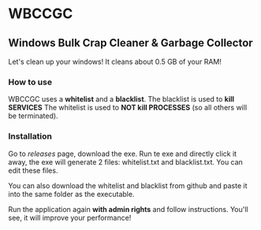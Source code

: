 # WBCCGC
## Windows Bulk Crap Cleaner & Garbage Collector

Let's clean up your windows! 
It cleans about 0.5 GB of your RAM!

### How to use

WBCCGC uses a **whitelist** and a **blacklist**.
The blacklist is used to **kill SERVICES**
The whitelist is used to **NOT kill PROCESSES** (so all others will be terminated).

### Installation
Go to _releases_ page, download the exe.
Run te exe and directly click it away, the exe will generate 2 files:
whitelist.txt and blacklist.txt. You can edit these files.

You can also download the whitelist and blacklist from github and paste it into the same folder as the executable.

Run the application again **with admin rights** and follow instructions.
You'll see, it will improve your performance!

